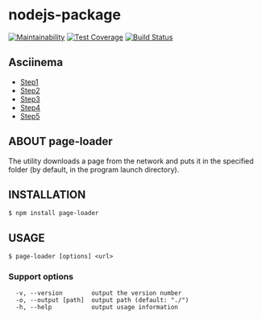 # nodejs-package

[![Maintainability](https://api.codeclimate.com/v1/badges/2f0f4b2f8bd172cc3f77/maintainability)](https://codeclimate.com/github/MikhailGA/project-lvl3-s346/maintainability)
[![Test Coverage](https://api.codeclimate.com/v1/badges/2f0f4b2f8bd172cc3f77/test_coverage)](https://codeclimate.com/github/MikhailGA/project-lvl3-s346/test_coverage)
[![Build Status](https://travis-ci.org/MikhailGA/project-lvl3-s346.svg?branch=master)](https://travis-ci.org/MikhailGA/project-lvl3-s346)

## Asciinema

* [Step1](https://asciinema.org/a/FCJhYNyNhosc0i7f6Hqp4aoKB)
* [Step2](https://asciinema.org/a/6g3Gu9Cp1IEiUglYO1yGQ5cQX)
* [Step3](https://asciinema.org/a/UIoGadUyubZYxwIgbeDbUhBGN)
* [Step4](https://asciinema.org/a/uqcnPyH2RudttOgR0DDt6lVbz)
* [Step5](https://asciinema.org/a/FHWF6hif0CAc5DYrJ5oTem6P6)


## ABOUT page-loader 
The utility downloads a page from the network and puts it in the specified folder (by default, in the program launch directory).

## INSTALLATION

```
$ npm install page-loader
```

## USAGE

```
$ page-loader [options] <url>
```
### Support options

```
  -v, --version        output the version number
  -o, --output [path]  output path (default: "./")
  -h, --help           output usage information
```